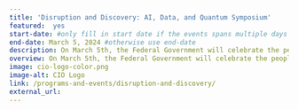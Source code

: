 ```yaml
---
title: 'Disruption and Discovery: AI, Data, and Quantum Symposium'
featured:  yes
start-date: #only fill in start date if the events spans multiple days
end-date: March 5, 2024 #otherwise use end-date
description: On March 5th, the Federal Government will celebrate the people, processes, and technologies underpinning agency missions.
overview: On March 5th, the Federal Government will celebrate the people, processes, and technologies underpinning agency missions.
image: cio-logo-color.png
image-alt: CIO Logo
link: /programs-and-events/disruption-and-discovery/
external_url: 
---
```


